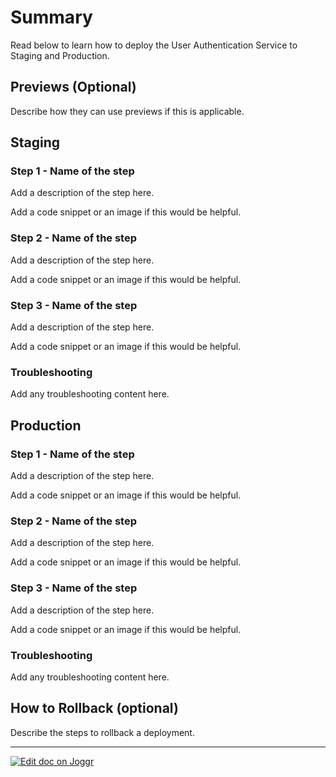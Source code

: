 <!--@@joggrdoc@@-->
<!-- @joggr:version(v2):end -->
<!-- @joggr:warning:start -->
<!-- 
  _   _   _    __        __     _      ____    _   _   ___   _   _    ____     _   _   _ 
 | | | | | |   \ \      / /    / \    |  _ \  | \ | | |_ _| | \ | |  / ___|   | | | | | |
 | | | | | |    \ \ /\ / /    / _ \   | |_) | |  \| |  | |  |  \| | | |  _    | | | | | |
 |_| |_| |_|     \ V  V /    / ___ \  |  _ <  | |\  |  | |  | |\  | | |_| |   |_| |_| |_|
 (_) (_) (_)      \_/\_/    /_/   \_\ |_| \_\ |_| \_| |___| |_| \_|  \____|   (_) (_) (_)
                                                              
This document is managed by Joggr. Editing this document could break Joggr's core features, i.e. our 
ability to auto-maintain this document. Please use the Joggr editor to edit this document 
(link at bottom of the page).
-->
<!-- @joggr:warning:end -->
# Summary

Read below to learn how to deploy the User Authentication Service to Staging and Production.

## Previews (Optional)

Describe how they can use previews if this is applicable.

## Staging

### Step 1 - Name of the step

Add a description of the step here.

Add a code snippet or an image if this would be helpful.

### Step 2 - Name of the step

Add a description of the step here.

Add a code snippet or an image if this would be helpful.

### Step 3 - Name of the step

Add a description of the step here.

Add a code snippet or an image if this would be helpful.

### Troubleshooting

Add any troubleshooting content here.

## Production

### Step 1 - Name of the step

Add a description of the step here.

Add a code snippet or an image if this would be helpful.

### Step 2 - Name of the step

Add a description of the step here.

Add a code snippet or an image if this would be helpful.

### Step 3 - Name of the step

Add a description of the step here.

Add a code snippet or an image if this would be helpful.

### Troubleshooting

Add any troubleshooting content here.

## How to Rollback (optional)

Describe the steps to rollback a deployment.

<!-- @joggr:editLink(7d67107f-7a86-4af3-8320-472fc3bcff22):start -->
---
<a href="https://app.joggr.io/app/documents/7d67107f-7a86-4af3-8320-472fc3bcff22/edit">
  <img src="https://cdn.joggr.io/assets/static/badges/joggr-document-edit.svg?did=7d67107f-7a86-4af3-8320-472fc3bcff22" alt="Edit doc on Joggr" />
</a>
<!-- @joggr:editLink(7d67107f-7a86-4af3-8320-472fc3bcff22):end -->
